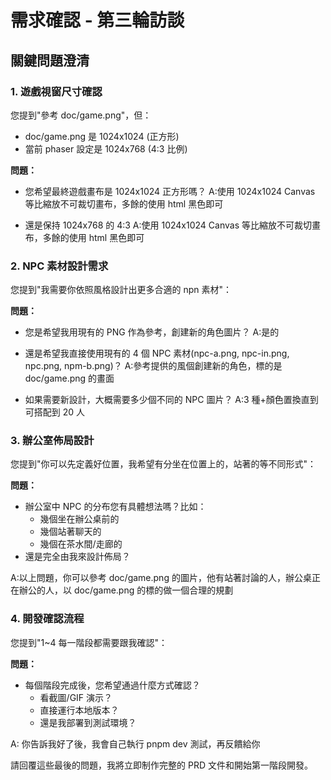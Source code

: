 # 需求確認 - 第三輪訪談

## 關鍵問題澄清

### 1. 遊戲視窗尺寸確認

您提到"參考 doc/game.png"，但：

-   doc/game.png 是 1024x1024 (正方形)
-   當前 phaser 設定是 1024x768 (4:3 比例)

**問題：**

-   您希望最終遊戲畫布是 1024x1024 正方形嗎？
    A:使用 1024x1024 Canvas 等比縮放不可裁切畫布，多餘的使用 html 黑色即可

-   還是保持 1024x768 的 4:3
    A:使用 1024x1024 Canvas 等比縮放不可裁切畫布，多餘的使用 html 黑色即可

### 2. NPC 素材設計需求

您提到"我需要你依照風格設計出更多合適的 npn 素材"：

**問題：**

-   您是希望我用現有的 PNG 作為參考，創建新的角色圖片？
    A:是的

-   還是希望我直接使用現有的 4 個 NPC 素材(npc-a.png, npc-in.png, npc.png, npm-b.png)？
    A:參考提供的風個創建新的角色，標的是 doc/game.png 的畫面

-   如果需要新設計，大概需要多少個不同的 NPC 圖片？
    A:3 種+顏色置換直到可搭配到 20 人

### 3. 辦公室佈局設計

您提到"你可以先定義好位置，我希望有分坐在位置上的，站著的等不同形式"：

**問題：**

-   辦公室中 NPC 的分布您有具體想法嗎？比如：
    -   幾個坐在辦公桌前的
    -   幾個站著聊天的
    -   幾個在茶水間/走廊的
-   還是完全由我來設計佈局？

A:以上問題，你可以參考 doc/game.png 的圖片，他有站著討論的人，辦公桌正在辦公的人，以 doc/game.png 的標的做一個合理的規劃

### 4. 開發確認流程

您提到"1~4 每一階段都需要跟我確認"：

**問題：**

-   每個階段完成後，您希望通過什麼方式確認？
    -   看截圖/GIF 演示？
    -   直接運行本地版本？
    -   還是我部署到測試環境？

A: 你告訴我好了後，我會自己執行 pnpm dev 測試，再反饋給你

請回覆這些最後的問題，我將立即制作完整的 PRD 文件和開始第一階段開發。

